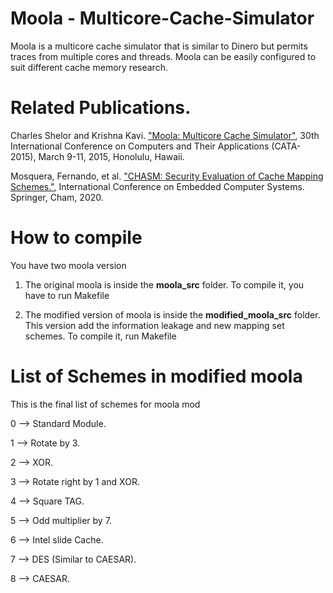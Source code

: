 # Moola - Multicore-Cache-Simulator

Moola is a multicore cache simulator that is similar to Dinero but permits traces from multiple cores and threads. Moola can be easily configured to suit different cache memory research.

# Related Publications.

Charles Shelor and Krishna Kavi. ["Moola: Multicore Cache Simulator"](https://csrl.cse.unt.edu/kavi/Research/CATA-2015.pdf), 30th International Conference on Computers and Their Applications (CATA-2015), March 9-11, 2015, Honolulu, Hawaii.

Mosquera, Fernando, et al. ["CHASM: Security Evaluation of Cache Mapping Schemes."](https://link.springer.com/chapter/10.1007/978-3-030-60939-9_17), International Conference on Embedded Computer Systems. Springer, Cham, 2020.

# How to compile

You have two moola version

1) The original moola is inside the **moola_src** folder. To compile it, you have to run Makefile

2) The modified version of moola is inside the **modified_moola_src** folder. This version add the information leakage and new mapping set schemes. To compile it, run Makefile

# List of Schemes in modified moola

This is the final list of schemes for moola mod

0 --> Standard Module.

1 --> Rotate by 3.

2 --> XOR.

3 --> Rotate right by 1 and XOR.

4 --> Square TAG.

5 --> Odd multiplier by 7.


6 --> Intel slide Cache.

7 --> DES (Similar to CAESAR).

8 --> CAESAR.

